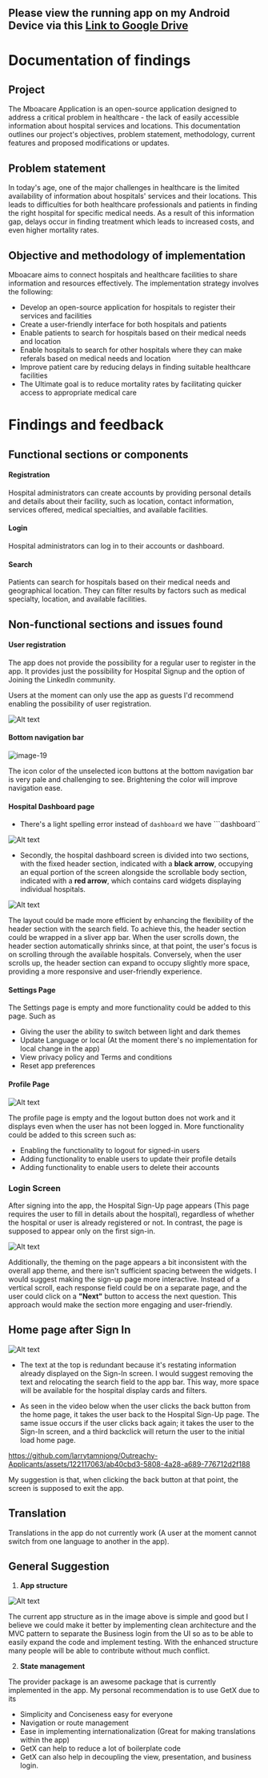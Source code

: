 ## Please view the running app on my Android Device via this [Link to Google Drive](https://drive.google.com/file/d/1rDldhlrBpxNPc14nd4CFj_ZXYbp23qU5/view)

# Documentation of findings

## Project
The Mboacare Application is an open-source application designed to address a critical problem in healthcare - the lack of easily accessible information about hospital services and locations. This documentation outlines our project's objectives, problem statement, methodology, current features and proposed modifications or updates.

## Problem statement 
In today's age, one of the major challenges in healthcare is the limited availability of information about hospitals' services and their locations. This leads to difficulties for both healthcare professionals and patients in finding the right hospital for specific medical needs. As a result of this information gap, delays occur in finding treatment which leads to increased costs, and even higher mortality rates.

## Objective and methodology of implementation
Mboacare aims to connect hospitals and healthcare facilities to share information and resources effectively. The implementation strategy involves the following:
+ Develop an open-source application for hospitals to register their services and facilities
+ Create a user-friendly interface for both hospitals and patients
+ Enable patients to search for hospitals based on their medical needs and location
+ Enable hospitals to search for other hospitals where they can make referals based on medical needs and location
+ Improve patient care by reducing delays in finding suitable healthcare facilities
+ The Ultimate goal is to reduce mortality rates by facilitating quicker access to appropriate medical care

# Findings and feedback

## Functional sections or components
#### Registration
 Hospital administrators can create accounts by providing personal details and details about their facility, such as location, contact information, services offered, medical specialties, and available facilities.
#### Login
Hospital administrators can log in to their accounts or dashboard.
#### Search
Patients can search for hospitals based on their medical needs and geographical location. They can filter results by factors such as medical specialty, location, and available facilities.

## Non-functional sections and issues found

#### User registration 

The app does not provide the possibility for a regular user to register in the app. It provides just the possibility for Hospital Signup and the option of Joining the LinkedIn community. 

Users at the moment can only use the app as guests I'd recommend enabling the possibility of user registration.

![Alt text](images/image-25.png)



#### Bottom navigation bar

![image-19](https://github.com/larrytamnjong/Outreachy-Applicants/assets/122117063/710efe30-1f42-423e-95f3-cc46a15e340a)

The icon color of the unselected icon buttons at the bottom navigation bar is very pale and challenging to see. Brightening the color will improve navigation ease.
#### Hospital Dashboard page
+ There's a light spelling error instead of ```dashboard``` we have ```dashboard``

![Alt text](images/image-20.png)

+ Secondly, the hospital dashboard screen is divided into two sections, with the fixed header section, indicated with a **black arrow**, occupying an equal portion of the screen alongside the scrollable body section, indicated with a **red arrow**, which contains card widgets displaying individual hospitals.

![Alt text](images/image-22.png)

The layout could be made more efficient by enhancing the flexibility of the header section with the search field. To achieve this, the header section could be wrapped in a sliver app bar. When the user scrolls down, the header section automatically shrinks since, at that point, the user's focus is on scrolling through the available hospitals. Conversely, when the user scrolls up, the header section can expand to occupy slightly more space, providing a more responsive and user-friendly experience.

#### Settings Page

The Settings page is empty and more functionality could be added to this page. Such as
+ Giving the user the ability to switch between light and dark themes
+ Update Language or local (At the moment there's no implementation for local change in the app)
+ View privacy policy and Terms and conditions
+ Reset app preferences

#### Profile Page

![Alt text](images/image-23.png)

The profile page is empty and the logout button does not work and it displays even when the user has not been logged in. 
More functionality could be added to this screen such as:
+ Enabling the functionality to logout for signed-in users
+ Adding functionality to enable users to update their profile details
+ Adding functionality to enable users to delete their accounts 

### Login Screen

After signing into the app, the Hospital Sign-Up page appears (This page requires the user to fill in details about the hospital), regardless of whether the hospital or user is already registered or not. In contrast, the page is supposed to appear only on the first sign-in. 

![Alt text](images/image-26.png)

Additionally, the theming on the page appears a bit inconsistent with the overall app theme, and there isn't sufficient spacing between the widgets. I would suggest making the sign-up page more interactive. Instead of a vertical scroll, each response field could be on a separate page, and the user could click on a **"Next"** button to access the next question. This approach would make the section more engaging and user-friendly.

## Home page after Sign In


![Alt text](images/image-28.png)

+ The text at the top is redundant because it's restating information already displayed on the Sign-In screen. I would suggest removing the text and relocating the search field to the app bar. This way, more space will be available for the hospital display cards and filters.


+ As seen in the video below when the user clicks the back button from the home page, it takes the user back to the Hospital Sign-Up page. The same issue occurs if the user clicks back again; it takes the user to the Sign-In screen, and a third backclick will return the user to the initial load home page.


https://github.com/larrytamnjong/Outreachy-Applicants/assets/122117063/ab40cbd3-5808-4a28-a689-776712d2f188


My suggestion is that, when clicking the back button at that point, the screen is supposed to exit the app. 


## Translation 

Translations in the app do not currently work (A user at the moment cannot switch from one language to another in the app).
## General Suggestion
1. **App structure**

![Alt text](images/image-34.png)

The current app structure as in the image above is simple and good but I believe we could make it better by implementing clean architecture and the MVC pattern to separate the Business login from the UI so as to be able to easily expand the code and implement testing. With the enhanced structure many people will be able to contribute without much conflict.

2. **State management**

The provider package is an awesome package that is currently implemented in the app. My personal recommendation is to use GetX due to its 
+ Simplicity and Conciseness easy for everyone
+ Navigation or route management
+ Ease in implementing internationalization (Great for making translations within the app)
+ GetX can help to reduce a lot of boilerplate code
+ GetX can also help in decoupling the view, presentation, and business login.
